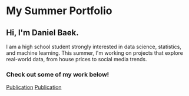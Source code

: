 # My Summer Portfolio

## Hi, I'm Daniel Baek.
  I am a high school student strongly interested in data science, statistics, and machine learning.
  This summer, I'm working on projects that explore real-world data, from house prices to social media trends.

### Check out some of my work below!
  [Publication]()
  [Publication]()
